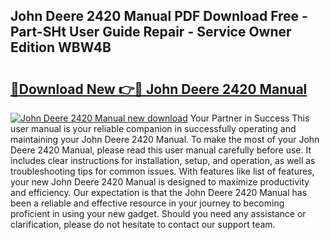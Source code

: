 ## John Deere 2420 Manual PDF Download Free - Part-SHt User Guide Repair - Service Owner Edition WBW4B

# <h2><a href="http://bc91090.oget.top/?id=John+Deere+2420+Manual">🔗Download New 👉🔴 John Deere 2420 Manual</a></h2>

[![John Deere 2420 Manual new download](https://i.imgur.com/5g1atiW.png)](http://bc91090.oget.top/?id=John+Deere+2420+Manual)
Your Partner in Success This user manual is your reliable companion in successfully operating and maintaining your John Deere 2420 Manual. To make the most of your John Deere 2420 Manual, please read this user manual carefully before use. It includes clear instructions for installation, setup, and operation, as well as troubleshooting tips for common issues. With features like list of features, your new John Deere 2420 Manual is designed to maximize productivity and efficiency. Our expectation is that the John Deere 2420 Manual has been a reliable and effective resource in your journey to becoming proficient in using your new gadget. Should you need any assistance or clarification, please do not hesitate to contact our support team.
